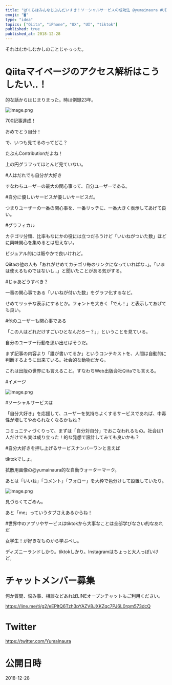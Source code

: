 ```yaml
---
title: "ぼくらはみんなじぶんだいすき！ソーシャルサービスの成功法 @yumainaura #UI #UX #Qiita #tiktok"
emoji: "🖥"
type: "idea"
topics: ["Qiita", "iPhone", "UX", "UI", "tiktok"]
published: true
published_at: 2018-12-28
---
```


それはむかしむかしのことじゃっった。

# Qiitaマイページのアクセス解析はこうしたい‥！

的な話からはじまりまった。時は例録23年。

![image.png](https://qiita-image-store.s3.amazonaws.com/0/89618/958d9e09-0f12-831b-3aff-42fbcb385f6e.png)

700記事達成！

おめでとう自分！

で、いつも見てるのってどこ？

たぶんContributionだよね！

上の円グラフってほとんど見ていない。

#人はだれでも自分が大好き

すなわちユーザーの最大の関心事って、自分ユーザーである。

#自分に優しいサービスが優しいサービスだ。

つまりユーザーの一番の関心事を、一番リッチに、一番大きく表示してあげて良い。

#グラフィカル

カテゴリ分類、比率もなにかの役には立つだろうけど「いいねがついた数」ほどに興味関心を集めるとは思えない。

ビジュアル的には賑やかで良いけれど。

Qiitaの他の人も「あれがせめてカテゴリ毎のリンクになっていればな‥」。「いまは使えるものではないし‥」と聞いたことがある気がする。

#じゃあどうすべき？

一番の関心事である「いいねが付いた数」をグラフ化するなど。

せめてリッチな表示にするとか。フォントを大きく「でん！」と表示してあげても良い。

#他のユーザーも関心事である

「この人はどれだけすごいひとなんだろー？」」ということを見ている。

自分のユーザー行動を思い出せばそうだ。

まず記事の内容より「誰が書いてるか」というコンテキストを、人間は自動的に判断するように出来ている。社会的な動物だから。

これは出版の世界にも言えること。すなわちWeb出版会社Qiitaでも言える。

#イメージ

![image.png](https://qiita-image-store.s3.amazonaws.com/0/89618/229770dd-ffa2-d12f-c683-4b17c0c1e112.png)

#ソーシャルサービスは

「自分大好き」を応援して、ユーザーを気持ちよくするサービスであれば、中毒性が増してやめられなくなるかもね？

コミュニティづくりって、まずは「自分対自分」でおこなわれるもの。社会は1人だけでも実は成り立った！的な発想で設計してみても良いかも？

#自分大好きを押し上げるサービスナンバーワンと言えば

tiktokでしょ。

拡散用画像の@yumainaura的な自動ウォーターマーク。

あとは「いいね」「コメント」「フォロー」を大枠で色分けして設置していたり。

![image.png](https://qiita-image-store.s3.amazonaws.com/0/89618/86c611d1-ce80-667e-3a47-884a04c5b8ef.png)

見づらくてごめん。

あと「me」っていうタブさえあるからね！

#世界中のアプリやサービスはtiktokから大事なことは全部学びなさい的なあれだ

女学生！が好きなものから学ぶべし。

ディズニーランドしかり。tiktokしかり。Instagramはちょっと大人っぽいけど。















<!-- Update From Qiita API -->

# チャットメンバー募集


何か質問、悩み事、相談などあればLINEオープンチャットもご利用ください。

https://line.me/ti/g2/eEPltQ6Tzh3pYAZV8JXKZqc7PJ6L0rpm573dcQ





# Twitter


https://twitter.com/YumaInaura


<!-- Update From Qiita API -->



# 公開日時

2018-12-28
